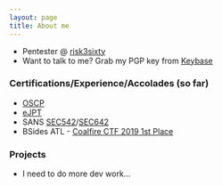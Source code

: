 ```yaml
---
layout: page
title: About me
---
```



- Pentester @ [risk3sixty](https://risk3sixty.com)
- Want to talk to me? Grab my PGP key from [Keybase](https://keybase.io/r3sasher)

### Certifications/Experience/Accolades (so far)
- [OSCP](https://www.offensive-security.com/pwk-oscp/)
- [eJPT](https://elearnsecurity.com/product/ejpt-certification/)
- SANS [SEC542](https://www.sans.org/cyber-security-courses/web-app-penetration-testing-ethical-hacking)/[SEC642](https://www.sans.org/cyber-security-courses/advanced-web-app-penetration-testing-ethical-hacking/)
- BSides ATL - [Coalfire CTF 2019 1st Place](https://coles.kennesaw.edu/news/stories/2019-05-30-bsides-atlanta-2019.php)

### Projects
- I need to do more dev work...
